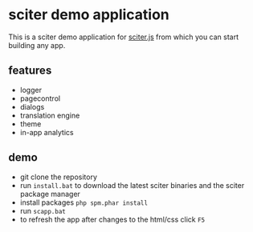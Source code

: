 # sciter demo application

This is a sciter demo application for [sciter.js](https://sciter.com/) from which you can start building any app.

## features

- logger
- pagecontrol
- dialogs
- translation engine
- theme
- in-app analytics

## demo

- git clone the repository
- run `install.bat` to download the latest sciter binaries and the sciter package manager
- install packages `php spm.phar install`
- run `scapp.bat`
- to refresh the app after changes to the html/css click `F5`
